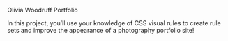 
Olivia Woodruff Portfolio

In this project, you’ll use your knowledge of CSS visual rules to create rule sets and improve the appearance of a photography portfolio site!

